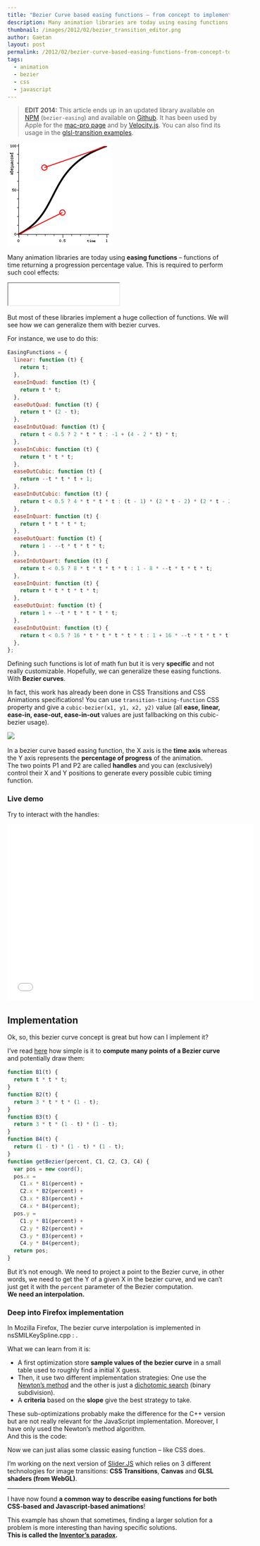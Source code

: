 ```yaml
---
title: "Bezier Curve based easing functions – from concept to implementation"
description: Many animation libraries are today using easing functions – functions of time returning a progression percentage value. We will see how we can generalize them with bezier curves.
thumbnail: /images/2012/02/bezier_transition_editor.png
author: Gaetan
layout: post
permalink: /2012/02/bezier-curve-based-easing-functions-from-concept-to-implementation/
tags:
  - animation
  - bezier
  - css
  - javascript
---
```


[1]: /images/2012/02/Capture-d’écran-2012-02-29-à-11.26.01.png "Bezier example"
[2]: /images/2012/02/TimingFunction.png
[3]: http://13thparallel.com/archive/bezier-curves/
[4]: http://en.wikipedia.org/wiki/Newton%27s_method
[5]: http://en.wikipedia.org/wiki/Dichotomic_search
[6]: http://sliderjs.org/
[7]: http://en.wikipedia.org/wiki/Inventor's_paradox
[8]: /2012/02/bezier-curve-based-easing-functions-from-concept-to-implementation/ "Bezier Curve based easing functions – from concept to implementation"

> **EDIT 2014:** This article ends up in an updated library available on [NPM](http://npmjs.org/package/bezier-easing) (`bezier-easing`) and available on [Github](https://github.com/gre/bezier-easing). It has been used by Apple for the [mac-pro page](http://www.apple.com/mac-pro/) and by [Velocity.js](http://velocityjs.org/). You can also find its usage in the [glsl-transition examples](http://greweb.me/glsl-transition/example/).

<img src="/images/2012/02/bezier_transition_editor.png" class="thumbnail-left" />

Many animation libraries are today using **easing functions** – functions of time returning a progression percentage value. This is required to perform such cool effects:

<iframe src="/demo/simple-easing-animation/" height="50" width="50%"></iframe>

But most of these libraries implement a huge collection of functions. We will see how we can generalize them with bezier curves.

<!--more-->

For instance, we use to do this:

```javascript
EasingFunctions = {
  linear: function (t) {
    return t;
  },
  easeInQuad: function (t) {
    return t * t;
  },
  easeOutQuad: function (t) {
    return t * (2 - t);
  },
  easeInOutQuad: function (t) {
    return t < 0.5 ? 2 * t * t : -1 + (4 - 2 * t) * t;
  },
  easeInCubic: function (t) {
    return t * t * t;
  },
  easeOutCubic: function (t) {
    return --t * t * t + 1;
  },
  easeInOutCubic: function (t) {
    return t < 0.5 ? 4 * t * t * t : (t - 1) * (2 * t - 2) * (2 * t - 2) + 1;
  },
  easeInQuart: function (t) {
    return t * t * t * t;
  },
  easeOutQuart: function (t) {
    return 1 - --t * t * t * t;
  },
  easeInOutQuart: function (t) {
    return t < 0.5 ? 8 * t * t * t * t : 1 - 8 * --t * t * t * t;
  },
  easeInQuint: function (t) {
    return t * t * t * t * t;
  },
  easeOutQuint: function (t) {
    return 1 + --t * t * t * t * t;
  },
  easeInOutQuint: function (t) {
    return t < 0.5 ? 16 * t * t * t * t * t : 1 + 16 * --t * t * t * t * t;
  },
};
```

Defining such functions is lot of math fun but it is very **specific** and not really customizable. Hopefully, we can generalize these easing functions. With **Bezier curves**.

In fact, this work has already been done in CSS Transitions and CSS Animations specifications! You can use `transition-timing-function` CSS property and give a `cubic-bezier(x1, y1, x2, y2)` value (all **ease, linear, ease-in, ease-out, ease-in-out** values are just fallbacking on this cubic-bezier usage).

![][2]

In a bezier curve based easing function, the X axis is the **time axis** whereas the Y axis represents the **percentage of progress** of the animation.  
The two points P1 and P2 are called **handles** and you can (exclusively) control their X and Y positions to generate every possible cubic timing function.

### Live demo

Try to interact with the handles:

<iframe src="/demo/bezier-easing/" frameborder="0" width="560" height="400"></iframe>

## Implementation

Ok, so, this bezier curve concept is great but how can I implement it?

I’ve read [here][3] how simple is it to **compute many points of a Bezier curve** and potentially draw them:

```javascript
function B1(t) {
  return t * t * t;
}
function B2(t) {
  return 3 * t * t * (1 - t);
}
function B3(t) {
  return 3 * t * (1 - t) * (1 - t);
}
function B4(t) {
  return (1 - t) * (1 - t) * (1 - t);
}
function getBezier(percent, C1, C2, C3, C4) {
  var pos = new coord();
  pos.x =
    C1.x * B1(percent) +
    C2.x * B2(percent) +
    C3.x * B3(percent) +
    C4.x * B4(percent);
  pos.y =
    C1.y * B1(percent) +
    C2.y * B2(percent) +
    C3.y * B3(percent) +
    C4.y * B4(percent);
  return pos;
}
```

But it’s not enough. We need to project a point to the Bezier curve, in other words, we need to get the Y of a given X in the bezier curve, and we can’t just get it with the `percent` parameter of the Bezier computation.  
**We need an interpolation.**

### Deep into Firefox implementation

In Mozilla Firefox, The bezier curve interpolation is implemented in nsSMILKeySpline.cpp : .

What we can learn from it is:

- A first optimization store **sample values of the bezier curve** in a small table used to roughly find a initial X guess.
- Then, it use two different implementation strategies: One use the [Newton’s method][4] and the other is just a [dichotomic search][5] (binary subdivision).
- A **criteria** based on the **slope** give the best strategy to take.

These sub-optimizations probably make the difference for the C++ version but are not really relevant for the JavaScript implementation. Moreover, I have only used the Newton’s method algorithm.  
And this is the code:

<script src="https://gist.github.com/1926947.js?file=KeySpline.js"></script>

Now we can just alias some classic easing function – like CSS does.

<script src="https://gist.github.com/1926947.js?file=EasingFunctions.json"></script>

I’m working on the next version of [Slider.JS][6] which relies on 3 different technologies for image transitions: **CSS Transitions**, **Canvas** and **GLSL shaders (from WebGL)**.

---

I have now found **a common way to describe easing functions for both CSS-based and Javascript-based animations**!

This example has shown that sometimes, finding a larger solution for a problem is more interesting than having specific solutions.  
**This is called the [Inventor’s paradox][7].**

